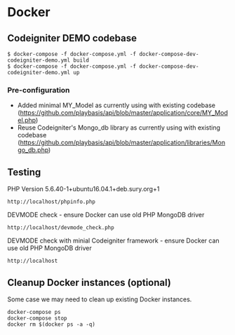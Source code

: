 
# Docker

## Codeigniter DEMO codebase

```
$ docker-compose -f docker-compose.yml -f docker-compose-dev-codeigniter-demo.yml build
$ docker-compose -f docker-compose.yml -f docker-compose-dev-codeigniter-demo.yml up
```

###  Pre-configuration

* Added minimal MY_Model as currently using with existing codebase (https://github.com/playbasis/api/blob/master/application/core/MY_Model.php)
* Reuse Codeigniter's Mongo_db library as currently using with existing codebase (https://github.com/playbasis/api/blob/master/application/libraries/Mongo_db.php)

## Testing

PHP Version 5.6.40-1+ubuntu16.04.1+deb.sury.org+1
```
http://localhost/phpinfo.php
```

DEVMODE check - ensure Docker can use old PHP MongoDB driver
```
http://localhost/devmode_check.php
```

DEVMODE check with minial Codeigniter framework - ensure Docker can use old PHP MongoDB driver
```
http://localhost
```


## Cleanup Docker instances (optional)

Some case we may need to clean up existing Docker instances.

```
docker-compose ps
docker-compose stop
docker rm $(docker ps -a -q)
```
